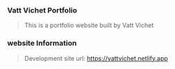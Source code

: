 ### Vatt Vichet Portfolio 
> This is a portfolio website built by Vatt Vichet

### website Information
> Development site url: https://vattvichet.netlify.app